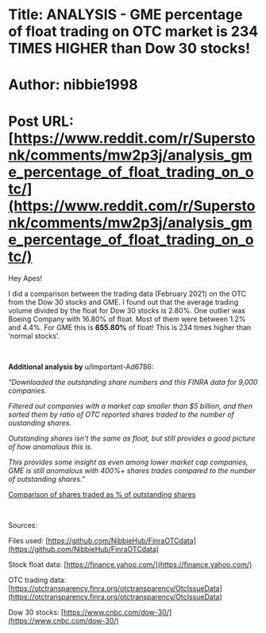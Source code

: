 # Title: ANALYSIS - GME percentage of float trading on OTC market is 234 TIMES HIGHER than Dow 30 stocks!
# Author: nibbie1998
# Post URL: [https://www.reddit.com/r/Superstonk/comments/mw2p3j/analysis_gme_percentage_of_float_trading_on_otc/](https://www.reddit.com/r/Superstonk/comments/mw2p3j/analysis_gme_percentage_of_float_trading_on_otc/)


Hey Apes!

I did a comparison between the trading data (February 2021) on the OTC from the Dow 30 stocks and GME. I found out that the average trading volume divided by the float for Dow 30 stocks is 2.80%. One outlier was Boeing Company with 16.80% of float. Most of them were between 1.2% and 4.4%. For GME this is **655.80%** of float! This is 234 times higher than ‘normal stocks’.

&#x200B;

**Additional analysis by** u/Important-Ad6786:

*"Downloaded the outstanding share numbers and this FINRA data for 9,000 companies.*

*Filtered out companies with a market cap smaller than $5 billion, and then sorted them by ratio of OTC reported shares traded to the number of oustanding shares.*

*Outstanding shares isn't the same as float, but still provides a good picture of how anomalous this is.*

*This provides some insight as even among lower market cap companies, GME is still anomalous with 400%+ shares trades compared to the number of outstanding shares."*

[Comparison of shares traded as % of outstanding shares](https://www.reddit.com/r/Superstonk/comments/mw2p3j/analysis_gme_percentage_of_float_trading_on_otc/gvfvesq?utm_source=share&utm_medium=web2x&context=3)

&#x200B;

Sources:

Files used: [https://github.com/NibbieHub/FinraOTCdata](https://github.com/NibbieHub/FinraOTCdata)

Stock float data: [https://finance.yahoo.com/](https://finance.yahoo.com/)

OTC trading data: [https://otctransparency.finra.org/otctransparency/OtcIssueData](https://otctransparency.finra.org/otctransparency/OtcIssueData)

Dow 30 stocks: [https://www.cnbc.com/dow-30/](https://www.cnbc.com/dow-30/)

&#x200B;

&#x200B;